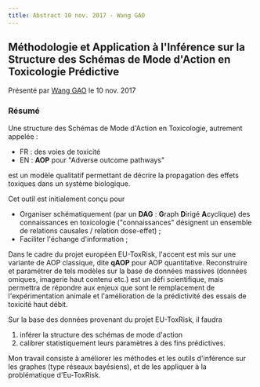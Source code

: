 ```yaml
---
title: Abstract 10 nov. 2017 - Wang GAO
---
```


## Méthodologie et Application à l'Inférence sur la Structure des Schémas de Mode d'Action en Toxicologie Prédictive


Présenté par [Wang GAO](wang.gao@utc.fr) le 10 nov. 2017

### Résumé

Une structure des Schémas de Mode d'Action en Toxicologie, autrement appelée : - FR : des voies de toxicité- EN : **AOP** pour "Adverse outcome pathways"est un modèle qualitatif permettant de décrire la propagation des effets toxiques dans un système biologique. Cet outil est initialement conçu pour- Organiser schématiquement (par un **DAG** : **G**raph **D**irigé **A**cyclique) des connaissances en toxicologie ("connaissances" désignent un ensemble de relations causales / relation dose-effet) ;- Faciliter l'échange d'information ;

Dans le cadre du projet européen EU-ToxRisk, l'accent est mis sur une variante de AOP classique, dite **qAOP** pour AOP quantitative. Reconstruire et paramétrer de tels modèles sur la base de données massives (données omiques, imagerie haut contenu etc.) est un défi scientifique, mais permettra de répondre aux enjeux que sont le remplacement de l'expérimentation animale et l'amélioration de la prédictivité des essais de toxicité haut débit.

Sur la base des données provenant du projet EU-ToxRisk, il faudra 

1. inférer la structure des schémas de mode d'action
2. calibrer statistiquement leurs paramètres à des fins prédictives.

Mon travail consiste à améliorer les méthodes et les outils d'inférence sur les graphes (type réseaux bayésiens), et de les appliquer à la problématique d'Eu-ToxRisk.
